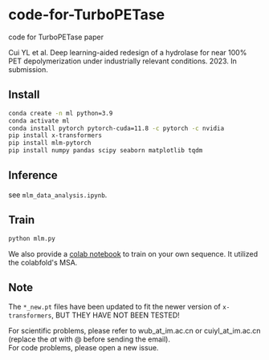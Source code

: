 # code-for-TurboPETase

code for TurboPETase paper

Cui YL et al. Deep learning-aided redesign of a hydrolase for near 100% PET depolymerization under industrially relevant conditions. 2023. In submission.

## Install

```bash
conda create -n ml python=3.9
conda activate ml
conda install pytorch pytorch-cuda=11.8 -c pytorch -c nvidia
pip install x-transformers
pip install mlm-pytorch
pip install numpy pandas scipy seaborn matplotlib tqdm
```

## Inference

see `mlm_data_analysis.ipynb`.

## Train

```bash
python mlm.py
```
We also provide a [colab notebook](https://colab.research.google.com/drive/1e4sgLM8QkJNhqwdotV38KnGS2eSJAolP?usp=sharing) to train on your own sequence. It utilized the colabfold's MSA.

## Note

The `*_new.pt` files have been updated to fit the newer version of `x-transformers`, BUT THEY HAVE NOT BEEN TESTED!  

For scientific problems, please refer to wub_at_im.ac.cn or cuiyl_at_im.ac.cn (replace the _at_ with @ before sending the email).  
For code problems, please open a new issue.